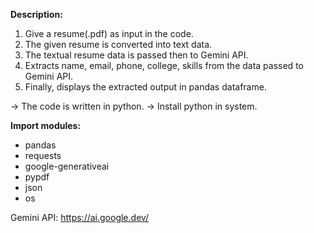 **Description:**
1. Give a resume(.pdf) as input in the code.
2. The given resume is converted into text data.
3. The textual resume data is passed then to Gemini API.
4. Extracts name, email, phone, college, skills from the data passed to Gemini API.
5. Finally, displays the extracted output in pandas dataframe.

-> The code is written in python.
-> Install python in system.

**Import modules:**
- pandas
- requests
- google-generativeai
- pypdf
- json
- os

Gemini API: https://ai.google.dev/
